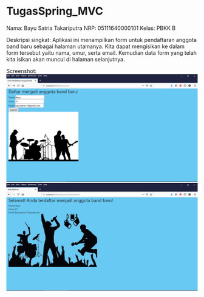 # TugasSpring_MVC
Nama: Bayu Satria Takariputra
NRP: 05111640000101
Kelas: PBKK B

Deskripsi singkat:
Aplikasi ini menampilkan form untuk pendaftaran anggota band baru sebagai halaman utamanya.
Kita dapat mengisikan ke dalam form tersebut yaitu nama, umur, serta email.
Kemudian data form yang telah kita isikan akan muncul di halaman selanjutnya.

Screenshot:
![Form Pengisian](/ss1.png)
![Hasil Pengisian](/ss2.png)